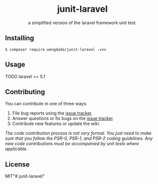 <h1 align="center"> junit-laravel </h1>

<p align="center"> a simplified version of the laravel framework unit test.</p>


## Installing

```shell
$ composer require wengdada/junit-laravel -vvv
```

## Usage

TODO
laravel >= 5.1

## Contributing

You can contribute in one of three ways:

1. File bug reports using the [issue tracker](https://github.com/wengdada/junit-laravel/issues).
2. Answer questions or fix bugs on the [issue tracker](https://github.com/wengdada/junit-laravel/issues).
3. Contribute new features or update the wiki.

_The code contribution process is not very formal. You just need to make sure that you follow the PSR-0, PSR-1, and PSR-2 coding guidelines. Any new code contributions must be accompanied by unit tests where applicable._

## License

MIT"# junit-laravel" 
